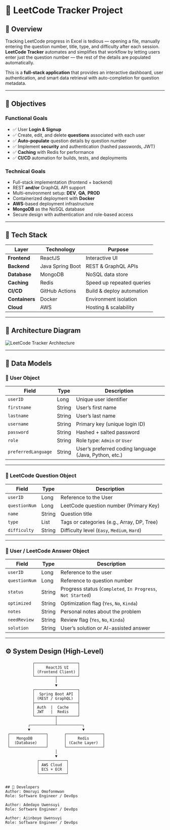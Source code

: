 # 🧠 LeetCode Tracker Project

## 🚀 Overview

Tracking LeetCode progress in Excel is tedious — opening a file, manually entering the question number, title, type, and difficulty after each session.  
**LeetCode Tracker** automates and simplifies that workflow by letting users enter just the question number — the rest of the details are populated automatically.

This is a **full-stack application** that provides an interactive dashboard, user authentication, and smart data retrieval with auto-completion for question metadata.

---

## 🎯 Objectives

### Functional Goals
- ✅ User **Login & Signup**
- ✅ Create, edit, and delete **questions** associated with each user  
- ✅ **Auto-populate** question details by question number  
- ✅ Implement **security** and authentication (hashed passwords, JWT)  
- ✅ **Caching** with Redis for performance  
- ✅ **CI/CD** automation for builds, tests, and deployments  

### Technical Goals
- Full-stack implementation (frontend + backend)
- REST **and/or** GraphQL API support
- Multi-environment setup: **DEV**, **QA**, **PROD**
- Containerized deployment with **Docker**
- **AWS**-based deployment infrastructure
- **MongoDB** as the NoSQL database
- Secure design with authentication and role-based access

---

## 🧩 Tech Stack

| Layer | Technology | Purpose |
|-------|-------------|----------|
| **Frontend** | ReactJS | Interactive UI |
| **Backend** | Java Spring Boot | REST & GraphQL APIs |
| **Database** | MongoDB | NoSQL data store |
| **Caching** | Redis | Speed up repeated queries |
| **CI/CD** | GitHub Actions | Build & deploy automation |
| **Containers** | Docker | Environment isolation |
| **Cloud** | AWS | Hosting & scalability |

---

## 🧭 Architecture Diagram

![LeetCode Tracker Architecture](assets/architecture.svg)

---

## 🧱 Data Models

### 👤 User Object
| Field | Type | Description |
|--------|------|-------------|
| `userID` | Long | Unique user identifier |
| `firstname` | String | User’s first name |
| `lastname` | String | User’s last name |
| `username` | String | Primary key (unique login ID) |
| `password` | String | Hashed + salted password |
| `role` | String | Role type: `Admin` or `User` |
| `preferredLanguage` | String | User’s preferred coding language (Java, Python, etc.) |

---

### 🧩 LeetCode Question Object
| Field | Type | Description |
|--------|------|-------------|
| `userID` | Long | Reference to the User |
| `questionNum` | Long | LeetCode question number (Primary Key) |
| `name` | String | Question title |
| `type` | List<String> | Tags or categories (e.g., Array, DP, Tree) |
| `difficulty` | String | Difficulty level (`Easy`, `Medium`, `Hard`) |

---

### 🧠 User / LeetCode Answer Object
| Field | Type | Description |
|--------|------|-------------|
| `userID` | Long | Reference to the user |
| `questionNum` | Long | Reference to question number |
| `status` | String | Progress status (`Completed`, `In Progress`, `Not Started`) |
| `optimized` | String | Optimization flag (`Yes`, `No`, `Kinda`) |
| `notes` | String | Personal notes about the problem |
| `needReview` | String | Review flag (`Yes`, `No`, `Kinda`) |
| `solution` | String | User’s solution or AI-assisted answer |

---

## ⚙️ System Design (High-Level)

```text
            ┌───────────────────┐
            │     ReactJS UI    │
            │ (Frontend Client) │
            └─────────┬─────────┘
                      │
                      ▼
            ┌───────────────────┐
            │  Spring Boot API  │
            │ (REST / GraphQL)  │
            ├───────────────────┤
            │ Auth  |  Cache    │
            │ JWT   |  Redis    │
            └─────────┬─────────┘
                      │
          ┌───────────┴───────────┐
          ▼                       ▼
 ┌────────────────┐       ┌────────────────┐
 │   MongoDB      │       │     Redis      │
 │  (Database)    │       │ (Cache Layer)  │
 └────────────────┘       └────────────────┘
                      │
                      ▼
              ┌────────────┐
              │ AWS Cloud  │
              │ ECS + ECR  │
              └────────────┘


## 🧠 Developers
Author: Omoruyi Omofonmwan
Role: Software Engineer / DevOps

Author: Adedayo Uwensuyi
Role: Software Engineer / DevOps

Author: Ajinboye Uwensuyi
Role: Software Engineer / DevOps

